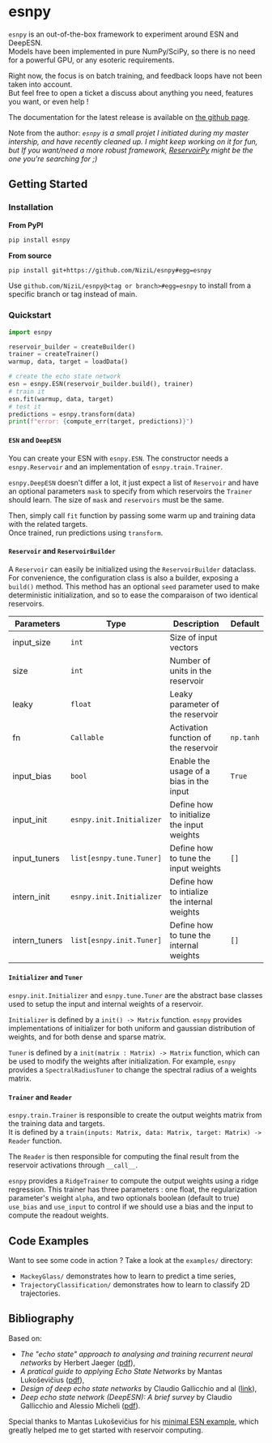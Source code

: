 # esnpy

`esnpy` is an out-of-the-box framework to experiment around ESN and DeepESN.  
Models have been implemented in pure NumPy/SciPy, so there is no need for a powerful GPU, or any esoteric requirements. 

Right now, the focus is on batch training, and feedback loops have not been taken into account.  
But feel free to open a ticket a discuss about anything you need, features you want, or even help !

The documentation for the latest release is available on [the github page](https://nizil.github.io/esnpy).

Note from the author: *`esnpy` is a small projet I initiated during my master intership, and have recently cleaned up. I might keep working on it for fun, but If you want/need a more robust framework, [ReservoirPy](https://github.com/reservoirpy/reservoirpy) might be the one you're searching for ;)*

## Getting Started

### Installation

**From PyPI**
```bash
pip install esnpy
```

**From source**
```bash
pip install git+https://github.com/NiziL/esnpy#egg=esnpy
```
Use `github.com/NiziL/esnpy@<tag or branch>#egg=esnpy` to install from a specific branch or tag instead of main.

### Quickstart

```python
import esnpy

reservoir_builder = createBuilder()
trainer = createTrainer()
warmup, data, target = loadData()

# create the echo state network
esn = esnpy.ESN(reservoir_builder.build(), trainer)
# train it
esn.fit(warmup, data, target)
# test it
predictions = esnpy.transform(data)
print(f"error: {compute_err(target, predictions)}")
```

#### `ESN` and `DeepESN`

You can create your ESN with `esnpy.ESN`. 
The constructor needs a `esnpy.Reservoir` and an implementation of `esnpy.train.Trainer`. 

`esnpy.DeepESN` doesn't differ a lot, it just expect a list of `Reservoir` and have an optional parameters `mask` to specify from which reservoirs the `Trainer` should learn. The size of `mask` and `reservoirs` must be the same. 

Then, simply call `fit` function by passing some warm up and training data with the related targets.  
Once trained, run predictions using `transform`.

#### `Reservoir` and `ReservoirBuilder`

A `Reservoir` can easily be initialized using the `ReservoirBuilder` dataclass.  
For convenience, the configuration class is also a builder, exposing a `build()` method.
This method has an optional `seed` parameter used to make deterministic initialization, and so to ease the comparaison of two identical reservoirs.

| Parameters    | Type                     | Description                                  | Default   |
|---------------|--------------------------|----------------------------------------------|-----------|
| input_size    | `int`                    | Size of input vectors                        |           |
| size          | `int`                    | Number of units in the reservoir             |           |
| leaky         | `float`                  | Leaky parameter of the reservoir             |           |
| fn            | `Callable`               | Activation function of the reservoir         | `np.tanh` |
| input_bias    | `bool`                   | Enable the usage of a bias in the input      | `True`    |
| input_init    | `esnpy.init.Initializer` | Define how to initialize the input weights   |           |
| input_tuners  | `list[esnpy.tune.Tuner]` | Define how to tune the input weights         | `[]`      |
| intern_init   | `esnpy.init.Initializer` | Define how to intialize the internal weights |           |
| intern_tuners | `list[esnpy.init.Tuner]` | Define how to tune the internal weights      | `[]`      |

#### `Initializer` and `Tuner` 

`esnpy.init.Initializer` and `esnpy.tune.Tuner` are the abstract base classes used to setup the input and internal weights of a reservoir.

`Initializer` is defined by a `init() -> Matrix` function. 
`esnpy` provides implementations of initializer for both uniform and gaussian distribution of weights, and for both dense and sparse matrix.

`Tuner` is defined by a `init(matrix : Matrix) -> Matrix` function, which can be used to modify the weights after initialization.
For example, `esnpy` provides a `SpectralRadiusTuner` to change the spectral radius of a weights matrix.

#### `Trainer` and `Reader`

`esnpy.train.Trainer` is responsible to create the output weights matrix from the training data and targets.  
It is defined by a `train(inputs: Matrix, data: Matrix, target: Matrix) -> Reader` function.

The `Reader` is then responsible for computing the final result from the reservoir activations through `__call__`.

`esnpy` provides a `RidgeTrainer` to compute the output weights using a ridge regression. 
This trainer has three parameters : one float, the regularization parameter's weight `alpha`, and two optionals boolean (default to true) `use_bias` and `use_input` to control if we should use a bias and the input to compute the readout weights.

## Code Examples 

Want to see some code in action ? Take a look at the `examples/` directory:
- `MackeyGlass/` demonstrates how to learn to predict a time series,
- `TrajectoryClassification/` demonstrates how to learn to classify 2D trajectories.

## Bibliography

Based on:
- *The "echo state" approach to analysing and training recurrent neural networks* by Herbert Jaeger ([pdf](https://www.ai.rug.nl/minds/uploads/EchoStatesTechRep.pdf)),
- *A pratical guide to applying Echo State Networks* by Mantas Lukoševičius ([pdf](https://www.ai.rug.nl/minds/uploads/PracticalESN.pdf)),
- *Design of deep echo state networks* by Claudio Gallicchio and al ([link](https://www.sciencedirect.com/science/article/pii/S0893608018302223)),
- *Deep echo state network (DeepESN): A brief survey* by Claudio Gallicchio and Alessio Micheli ([pdf](https://arxiv.org/pdf/1712.04323.pdf)).

Special thanks to Mantas Lukoševičius for his [minimal ESN example](https://mantas.info/wp/wp-content/uploads/simple_esn/minimalESN.py), which greatly helped me to get started with reservoir computing.
